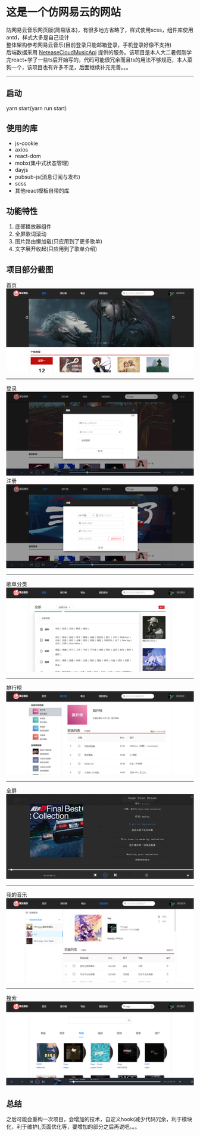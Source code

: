 # 这是一个仿网易云的网站
防网易云音乐网页版(简易版本)，有很多地方省略了，样式使用scss，组件库使用antd，样式大多是自己设计  
整体架构参考网易云音乐(目前登录只能邮箱登录，手机登录好像不支持)  
后端数据采用 [NeteaseCloudMusicApi](https://github.com/Binaryify/NeteaseCloudMusicApi) 提供的服务。该项目是本人大二暑假刚学完react+学了一些ts后开始写的，代码可能很冗余而且ts的用法不够规范，本人菜狗一个，该项目也有许多不足，后面继续补充完善。。。
***
## 启动
yarn start(yarn run start)
## 使用的库
- js-cookie
- axios
- react-dom
- mobx(集中式状态管理)
- dayjs
- pubsub-js(消息订阅与发布)
- scss
- 其他react模板自带的库
## 功能特性
1. 底部播放器组件
2. 全屏歌词滚动
3. 图片路由懒加载(只应用到了更多歌单)
4. 文字展开收起(只应用到了歌单介绍)
## 项目部分截图
首页
![首页](src/assets//screenshot//Snipaste_2022-09-12_22-16-01.png)
***
登录
![登录](src/assets//screenshot//Snipaste_2022-09-12_22-23-34.png)
注册
![注册](src/assets//screenshot/Snipaste_2022-09-12_22-23-51.png)
***
歌单分类
![歌单分类](src/assets//screenshot/Snipaste_2022-09-12_22-17-30.png)
***
排行榜
![排行榜](src/assets//screenshot/Snipaste_2022-09-12_22-16-41.png)
***
全屏
![全屏](src/assets//screenshot//Snipaste_2022-09-12_22-20-43.png)
***
我的音乐
![我的音乐](src/assets/screenshot/Snipaste_2022-09-12_22-17-51.png)
***
搜索
![搜索](src/assets/screenshot/Snipaste_2022-09-12_22-22-54.png)

## 总结
之后可能会重构一次项目，会增加的技术，自定义hook(减少代码冗余，利于模块化，利于维护),页面优化等，要增加的部分之后再说吧。。。


